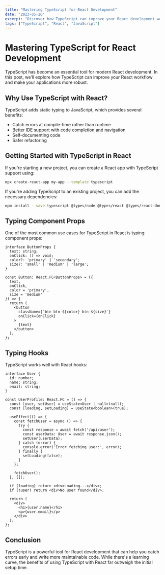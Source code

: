 ```yaml
---
title: "Mastering TypeScript for React Development"
date: "2023-05-20"
excerpt: "Discover how TypeScript can improve your React development workflow with strong typing and better tooling."
tags: ["TypeScript", "React", "JavaScript"]
---
```


# Mastering TypeScript for React Development

TypeScript has become an essential tool for modern React development. In this post, we'll explore how TypeScript can improve your React workflow and make your applications more robust.

## Why Use TypeScript with React?

TypeScript adds static typing to JavaScript, which provides several benefits:

- Catch errors at compile-time rather than runtime
- Better IDE support with code completion and navigation
- Self-documenting code
- Safer refactoring

## Getting Started with TypeScript in React

If you're starting a new project, you can create a React app with TypeScript support using:

```bash
npx create-react-app my-app --template typescript
```

If you're adding TypeScript to an existing project, you can add the necessary dependencies:

```bash
npm install --save typescript @types/node @types/react @types/react-dom
```

## Typing Component Props

One of the most common use cases for TypeScript in React is typing component props:

```tsx
interface ButtonProps {
  text: string;
  onClick: () => void;
  color?: 'primary' | 'secondary';
  size?: 'small' | 'medium' | 'large';
}

const Button: React.FC<ButtonProps> = ({ 
  text, 
  onClick, 
  color = 'primary', 
  size = 'medium' 
}) => {
  return (
    <button 
      className={`btn btn-${color} btn-${size}`}
      onClick={onClick}
    >
      {text}
    </button>
  );
};
```

## Typing Hooks

TypeScript works well with React hooks:

```tsx
interface User {
  id: number;
  name: string;
  email: string;
}

const UserProfile: React.FC = () => {
  const [user, setUser] = useState<User | null>(null);
  const [loading, setLoading] = useState<boolean>(true);

  useEffect(() => {
    const fetchUser = async () => {
      try {
        const response = await fetch('/api/user');
        const userData: User = await response.json();
        setUser(userData);
      } catch (error) {
        console.error('Error fetching user:', error);
      } finally {
        setLoading(false);
      }
    };

    fetchUser();
  }, []);

  if (loading) return <div>Loading...</div>;
  if (!user) return <div>No user found</div>;

  return (
    <div>
      <h1>{user.name}</h1>
      <p>{user.email}</p>
    </div>
  );
};
```

## Conclusion

TypeScript is a powerful tool for React development that can help you catch errors early and write more maintainable code. While there's a learning curve, the benefits of using TypeScript with React far outweigh the initial setup time. 